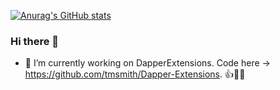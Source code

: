 [![Anurag's GitHub stats](https://github-readme-stats.vercel.app/api?username=valfrid-ly)](https://github.com/anuraghazra/github-readme-stats)

### Hi there 👋



- 🔭 I’m currently working on DapperExtensions. Code here -> https://github.com/tmsmith/Dapper-Extensions. 👍🌟🥇

<!--
**valfrid-ly/valfrid-ly** is a ✨ _special_ ✨ repository because its `README.md` (this file) appears on your GitHub profile.

Here are some ideas to get you started:

- 🔭 I’m currently working on ...
- 🌱 I’m currently learning ...
- 👯 I’m looking to collaborate on ...
- 🤔 I’m looking for help with ...
- 💬 Ask me about ...
- 📫 How to reach me: ...
- 😄 Pronouns: ...
- ⚡ Fun fact: ...
-->
